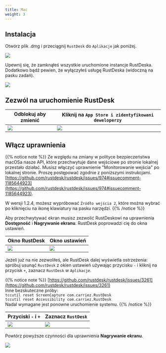 ```yaml
---
title: Mac
weight: 3
---
```


## Instalacja

Otwórz plik .dmg i przeciągnij `RustDesk` do `Aplikacje` jak poniżej.

![](/docs/en/client/mac/images/dmg.png)

Upewnij się, że zamknąłeś wszystkie uruchomione instancje RustDeska. Dodatkowo bądź pewien, że wyłączyłeś usługę RustDeska (widoczną na pasku zadań).

![](/docs/en/client/mac/images/tray.png)

## Zezwól na uruchomienie RustDesk

| Odblokuj aby zmienić | Kliknij na `App Store i zidentyfikowani deweloperzy` |
| --- | --- |
| ![](/docs/en/client/mac/images/allow2.png) | ![](/docs/en/client/mac/images/allow.png) |

## Włącz uprawnienia

{{% notice note %}}
Ze względu na zmiany w polityce bezpieczeństwa macOSa nasze API, które przechwytuje dane wejściowe po stronie
lokalnej przestało działać. Musisz włączyć uprawnienie "Monitorowanie wejścia" po lokalnej stronie.
Proszę postępować zgodnie z poniższymi instrukcjami.
[https://github.com/rustdesk/rustdesk/issues/974#issuecomment-1185644923](https://github.com/rustdesk/rustdesk/issues/974#issuecomment-1185644923).

W wersji 1.2.4, możesz wypróbować `Źródło wejścia 2`, które można wybrać po kliknięciu na ikonę klawiatury na pasku narzędzi.
{{% /notice %}}

Aby przechwytywać ekran musisz zezwolić RustDeskowi na uprawnienia **Dostępność** i **Nagrywanie ekranu**. RustDesk poprowadzi cię do okna ustawień.

| Okno RustDesk | Okno ustawień |
| --- | --- |
| ![](/docs/en/client/mac/images/acc.png) | ![](/docs/en/client/mac/images/acc3.png?v2) |

Jeżeli już na nie zezwoliłeś, ale RustDesk dalej wyświetla ostrzeżenia: spróbuj usunąć `RustDesk` z okien ustawień używając przycisku `-` i kliknij na przycisk `+`, zaznacz `RustDesk` w `Aplikacje`.

<!-- Translation note: "Inne bezskuteczne próby" ????? -->

{{% notice note %}}
[https://github.com/rustdesk/rustdesk/issues/3261](https://github.com/rustdesk/rustdesk/issues/3261) <br>
Inne bezskuteczne próby: <br>
`tccutil reset ScreenCapture com.carriez.RustDesk` <br>
`tccutil reset Accessibility com.carriez.RustDesk` <br>
Nadal wymagane jest ponowne uruchomienie systemu.
{{% /notice %}}

| Przyciski `-` i `+` | Zaznacz `RustDesk` |
| --- | --- |
| ![](/docs/en/client/mac/images/acc2.png) | ![](/docs/en/client/mac/images/add.png?v2) |

Powtórz powyższe czynności dla uprawnienia **Nagrywanie ekranu**.

![](/docs/en/client/mac/images/screen.png?v2)
